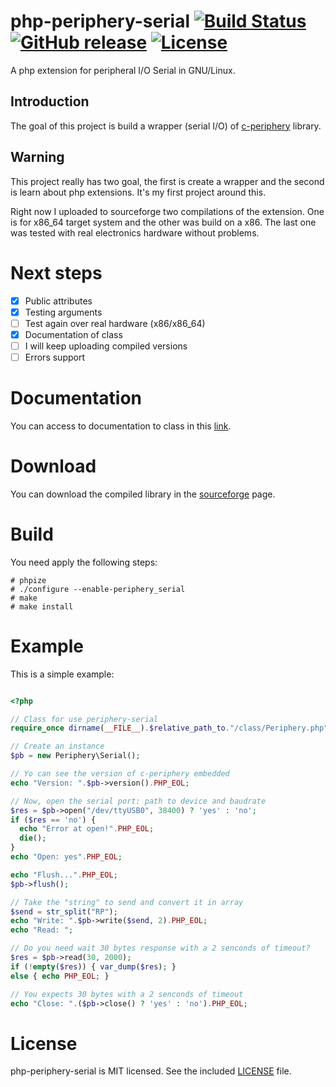 # php-periphery-serial [![Build Status](https://travis-ci.org/1nv1/php-periphery.svg?branch=master)](https://travis-ci.org/vsergeev/c-periphery) [![GitHub release](https://img.shields.io/github/release/1nv1/php-periphery.svg?maxAge=7200)](https://github.com/1nv1/php-periphery-serial) [![License](https://img.shields.io/badge/license-MIT-blue.svg)](https://github.com/vsergeev/c-periphery/blob/master/LICENSE)

A php extension for peripheral I/O Serial in GNU/Linux.

## Introduction

The goal of this project is build a wrapper (serial I/O) of [c-periphery](https://github.com/vsergeev/c-periphery)
library.

## Warning

This project really has two goal, the first is create a wrapper and the second
is learn about php extensions. It's my first project around this.

Right now I uploaded to sourceforge two compilations of the extension. One is
for x86_64 target system and the other was build on a x86.
The last one was tested with real electronics hardware without problems.

# Next steps

- [x] Public attributes
- [x] Testing arguments
- [ ] Test again over real hardware (x86/x86_64)
- [x] Documentation of class
- [ ] I will keep uploading compiled versions
- [ ] Errors support

# Documentation

You can access to documentation to class in this [link](docs/class_serial.md).

# Download

You can download the compiled library in the [sourceforge](https://sourceforge.net/projects/php-periphery-serial/) page.

# Build

You need apply the following steps:

```
# phpize
# ./configure --enable-periphery_serial
# make
# make install
```

# Example

This is a simple example:

```php

<?php

// Class for use periphery-serial
require_once dirname(__FILE__).$relative_path_to."/class/Periphery.php";

// Create an instance
$pb = new Periphery\Serial();

// Yo can see the version of c-periphery embedded
echo "Version: ".$pb->version().PHP_EOL;

// Now, open the serial port: path to device and baudrate
$res = $pb->open("/dev/ttyUSB0", 38400) ? 'yes' : 'no';
if ($res == 'no') {
  echo "Error at open!".PHP_EOL;
  die();
}
echo "Open: yes".PHP_EOL;

echo "Flush...".PHP_EOL;
$pb->flush();

// Take the "string" to send and convert it in array
$send = str_split("RP");
echo "Write: ".$pb->write($send, 2).PHP_EOL;
echo "Read: ";

// Do you need wait 30 bytes response with a 2 senconds of timeout?
$res = $pb->read(30, 2000);
if (!empty($res)) { var_dump($res); }
else { echo PHP_EOL; }

// You expects 30 bytes with a 2 senconds of timeout
echo "Close: ".($pb->close() ? 'yes' : 'no').PHP_EOL;

```

# License

php-periphery-serial is MIT licensed. See the included [LICENSE](LICENSE) file.
